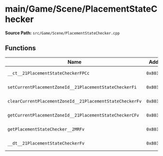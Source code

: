 # main/Game/Scene/PlacementStateChecker

**Source Path:** `src/Game/Scene/PlacementStateChecker.cpp`

## Functions

| Name | Address | Match % |
|------|---------|---------|
| `__ct__21PlacementStateCheckerFPCc` | `0x80342EE0` | :white_check_mark: (100.0%) |
| `setCurrentPlacementZoneId__21PlacementStateCheckerFi` | `0x80342F24` | :white_check_mark: (100.0%) |
| `clearCurrentPlacementZoneId__21PlacementStateCheckerFv` | `0x80342F2C` | :white_check_mark: (100.0%) |
| `getCurrentPlacementZoneId__21PlacementStateCheckerCFv` | `0x80342F38` | :white_check_mark: (100.0%) |
| `getPlacementStateChecker__2MRFv` | `0x80342F40` | :white_check_mark: (100.0%) |
| `__dt__21PlacementStateCheckerFv` | `0x80342F68` | :white_check_mark: (100.0%) |